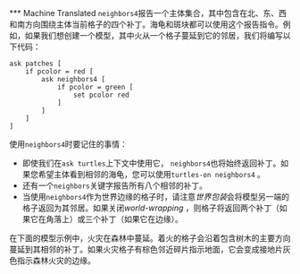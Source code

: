﻿*** Machine Translated
`neighbors4`报告一个主体集合，其中包含在北、东、西和南方向围绕主体当前格子的四个补丁。海龟和斑块都可以使用这个报告指令。例如，如果我们想创建一个模型，其中火从一个格子蔓延到它的邻居，我们将编写以下代码：



```
ask patches [
	if pcolor = red [
		ask neighbors4 [
			if pcolor = green [
				set pcolor red
			]
		]
	]
]
```


使用`neighbors4`时要记住的事情：

- 即使我们在`ask turtles`上下文中使用它， `neighbors4`也将始终返回补丁。如果您希望主体看到相邻的海龟，您可以使用`turtles-on neighbors4` 。
- 还有一个`neighbors`关键字报告所有八个相邻的补丁。
- 当使用`neighbors4`作为世界边缘的格子时，请注意*世界包装*会将模型另一端的格子返回为其邻居。如果关闭*world-wrapping* ，则格子将返回两个补丁（如果它在角落上）或三个补丁（如果它在边缘）。


在下面的模型示例中，火灾在森林中蔓延。着火的格子会沿着包含树木的主要方向蔓延到其相邻的补丁。如果火灾格子有棕色邻近碎片指示地面，它会变成接地片灰色指示森林火灾的边缘。
